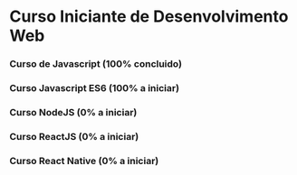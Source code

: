 # Curso Iniciante de Desenvolvimento Web

### Curso de Javascript **(100% concluido)**

### Curso Javascript ES6 **(100% a iniciar)**

### Curso NodeJS **(0% a iniciar)**

### Curso ReactJS **(0% a iniciar)**

### Curso React Native **(0% a iniciar)**
